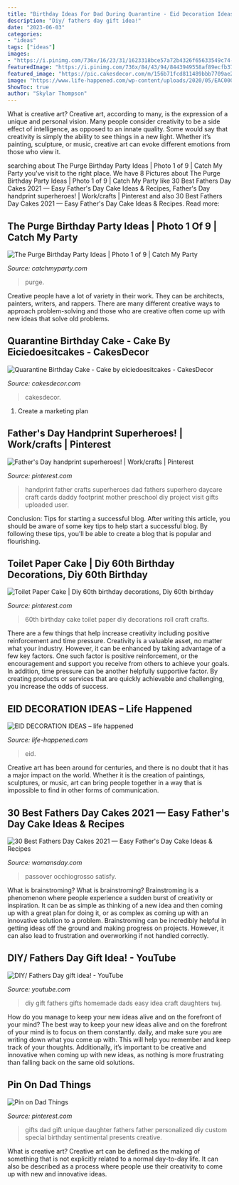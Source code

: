 ```yaml
---
title: "Birthday Ideas For Dad During Quarantine - Eid Decoration Ideas – Life Happened"
description: "Diy/ fathers day gift idea!"
date: "2023-06-03"
categories:
- "ideas"
tags: ["ideas"]
images:
- "https://i.pinimg.com/736x/16/23/31/1623318bce57a72b4326f65633549c74--daycare-crafts-baby-crafts.jpg"
featuredImage: "https://i.pinimg.com/736x/84/43/94/8443949558af89ecfb371ad42fe3f733.jpg"
featured_image: "https://pic.cakesdecor.com/m/156b71fcd811489bbb7709ae2bf27cdf.jpg"
image: "https://www.life-happened.com/wp-content/uploads/2020/05/EAC000A4-5A36-4572-B1F9-86992360A13D.jpeg"
ShowToc: true
author: "Skylar Thompson"
---
```



What is creative art?
Creative art, according to many, is the expression of a unique and personal vision. Many people consider creativity to be a side effect of intelligence, as opposed to an innate quality. Some would say that creativity is simply the ability to see things in a new light. Whether it’s painting, sculpture, or music, creative art can evoke different emotions from those who view it.

	

		
searching about The Purge Birthday Party Ideas | Photo 1 of 9 | Catch My Party you've visit to the right place. We have 8 Pictures about The Purge Birthday Party Ideas | Photo 1 of 9 | Catch My Party like 30 Best Fathers Day Cakes 2021 — Easy Father&#039;s Day Cake Ideas &amp; Recipes, Father&#039;s Day handprint superheroes! | Work/crafts | Pinterest and also 30 Best Fathers Day Cakes 2021 — Easy Father&#039;s Day Cake Ideas &amp; Recipes. Read more:
		
    
## The Purge Birthday Party Ideas | Photo 1 Of 9 | Catch My Party

<img loading=lazy src="https://photos-cdn.catchmyparty.com/PL/photos/0255/6718/1d89571a-07a1-44eb-b200-15ab296aca9a.jpeg" onerror="this.onerror=null;this.src='https://tse3.mm.bing.net/th?id=OIP.BbT0X4uC_QutEjFjWocV0wHaJ4&amp;pid=15.1';" alt="The Purge Birthday Party Ideas | Photo 1 of 9 | Catch My Party">

_Source: catchmyparty.com_

>purge. 

	

Creative people have a lot of variety in their work. They can be architects, painters, writers, and rappers. There are many different creative ways to approach problem-solving and those who are creative often come up with new ideas that solve old problems.

    
## Quarantine Birthday Cake - Cake By Eiciedoesitcakes - CakesDecor

<img loading=lazy src="https://pic.cakesdecor.com/m/156b71fcd811489bbb7709ae2bf27cdf.jpg" onerror="this.onerror=null;this.src='https://tse1.mm.bing.net/th?id=OIP.lnADiCzqceQVazIkMg3BeQHaK0&amp;pid=15.1';" alt="Quarantine Birthday Cake - Cake by eiciedoesitcakes - CakesDecor">

_Source: cakesdecor.com_

>cakesdecor. 

	

1. Create a marketing plan 

    
## Father&#039;s Day Handprint Superheroes! | Work/crafts | Pinterest

<img loading=lazy src="https://i.pinimg.com/736x/16/23/31/1623318bce57a72b4326f65633549c74--daycare-crafts-baby-crafts.jpg" onerror="this.onerror=null;this.src='https://tse3.mm.bing.net/th?id=OIP.q-LtEtqfvBQ8C5juZSIczAHaLH&amp;pid=15.1';" alt="Father&#039;s Day handprint superheroes! | Work/crafts | Pinterest">

_Source: pinterest.com_

>handprint father crafts superheroes dad fathers superhero daycare craft cards daddy footprint mother preschool diy project visit gifts uploaded user. 

	

Conclusion: Tips for starting a successful blog.
After writing this article, you should be aware of some key tips to help start a successful blog. By following these tips, you'll be able to create a blog that is popular and flourishing.

    
## Toilet Paper Cake | Diy 60th Birthday Decorations, Diy 60th Birthday

<img loading=lazy src="https://i.pinimg.com/736x/84/43/94/8443949558af89ecfb371ad42fe3f733.jpg" onerror="this.onerror=null;this.src='https://tse4.mm.bing.net/th?id=OIP.J6K2pAPwarEv4a5u8gJm7AHaLT&amp;pid=15.1';" alt="Toilet Paper Cake | Diy 60th birthday decorations, Diy 60th birthday">

_Source: pinterest.com_

>60th birthday cake toilet paper diy decorations roll craft crafts. 

	

There are a few things that help increase creativity including positive reinforcement and time pressure.
Creativity is a valuable asset, no matter what your industry. However, it can be enhanced by taking advantage of a few key factors. One such factor is positive reinforcement, or the encouragement and support you receive from others to achieve your goals. In addition, time pressure can be another helpfully supportive factor. By creating products or services that are quickly achievable and challenging, you increase the odds of success.

    
## EID DECORATION IDEAS – Life Happened

<img loading=lazy src="https://www.life-happened.com/wp-content/uploads/2020/05/EAC000A4-5A36-4572-B1F9-86992360A13D.jpeg" onerror="this.onerror=null;this.src='https://tse2.mm.bing.net/th?id=OIP.CKI8rPVH6Aks6vfKH5tVCQHaJ4&amp;pid=15.1';" alt="EID DECORATION IDEAS – life happened">

_Source: life-happened.com_

>eid. 

	

Creative art has been around for centuries, and there is no doubt that it has a major impact on the world. Whether it is the creation of paintings, sculptures, or music, art can bring people together in a way that is impossible to find in other forms of communication.

    
## 30 Best Fathers Day Cakes 2021 — Easy Father&#039;s Day Cake Ideas &amp; Recipes

<img loading=lazy src="https://hips.hearstapps.com/hmg-prod.s3.amazonaws.com/images/fathers-day-cakes-lead-1590511501.jpg?crop=1.00xw:1.00xh;0,0&amp;resize=640:*" onerror="this.onerror=null;this.src='https://tse2.mm.bing.net/th?id=OIP.23aRWSrnuegOQkPi-dxLnwHaHa&amp;pid=15.1';" alt="30 Best Fathers Day Cakes 2021 — Easy Father&#039;s Day Cake Ideas &amp; Recipes">

_Source: womansday.com_

>passover occhiogrosso satisfy. 

	

What is brainstroming?
What is brainstroming? Brainstroming is a phenomenon where people experience a sudden burst of creativity or inspiration. It can be as simple as thinking of a new idea and then coming up with a great plan for doing it, or as complex as coming up with an innovative solution to a problem. Brainstroming can be incredibly helpful in getting ideas off the ground and making progress on projects. However, it can also lead to frustration and overworking if not handled correctly.

    
## DIY/ Fathers Day Gift Idea! - YouTube

<img loading=lazy src="http://i.ytimg.com/vi/twj-kZiLU6E/maxresdefault.jpg" onerror="this.onerror=null;this.src='https://tse4.mm.bing.net/th?id=OIP.4Q_db2fXv4ZWN9jnmXQEXQHaEK&amp;pid=15.1';" alt="DIY/ Fathers Day gift idea! - YouTube">

_Source: youtube.com_

>diy gift fathers gifts homemade dads easy idea craft daughters twj. 

	

How do you manage to keep your new ideas alive and on the forefront of your mind?
The best way to keep your new ideas alive and on the forefront of your mind is to focus on them constantly. daily, and make sure you are writing down what you come up with. This will help you remember and keep track of your thoughts. Additionally, it’s important to be creative and innovative when coming up with new ideas, as nothing is more frustrating than falling back on the same old solutions.

    
## Pin On Dad Things

<img loading=lazy src="https://i.pinimg.com/originals/5a/c1/b2/5ac1b2fe9b48e18bf0546e415cd51a10.jpg" onerror="this.onerror=null;this.src='https://tse2.mm.bing.net/th?id=OIP.ag8Lk0VIfWDaeguld4oW3QHaI3&amp;pid=15.1';" alt="Pin on Dad Things">

_Source: pinterest.com_

>gifts dad gift unique daughter fathers father personalized diy custom special birthday sentimental presents creative. 

	

What is creative art?
Creative art can be defined as the making of something that is not explicitly related to a normal day-to-day life. It can also be described as a process where people use their creativity to come up with new and innovative ideas.

